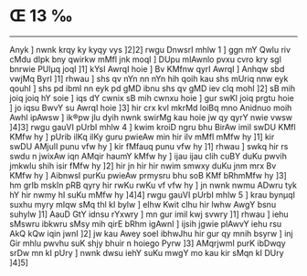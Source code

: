 # Œ 13 ‰
---
Anyk ] nwnk krqy ky kyqy vys ]2]2]
rwgu DnwsrI mhlw 1 ]
ggn mY Qwlu riv cMdu dIpk bny qwirkw mMfl jnk moqI ] DUpu mlAwnlo
pvxu cvro kry sgl bnrwie PUlµq joqI ]1] kYsI AwrqI hoie ] Bv KMfnw
qyrI AwrqI ] Anhqw sbd vwjMq ByrI ]1] rhwau ] shs qv nYn nn nYn
hih qoih kau shs mUriq nnw eyk qouhI ] shs pd ibml nn eyk pd gMD
ibnu shs qv gMD iev clq mohI ]2] sB mih joiq joiq hY soie ] iqs dY
cwnix sB mih cwnxu hoie ] gur swKI joiq prgtu hoie ] jo iqsu BwvY su
AwrqI hoie ]3] hir crx kvl mkrMd loiBq mno Anidnuo moih AwhI
ipAwsw ] ik®pw jlu dyih nwnk swirMg kau hoie jw qy qyrY nwie vwsw
]4]3] rwgu gauVI pUrbI mhlw 4 ] kwim kroiD ngru bhu BirAw imil
swDU KMfl KMfw hy ] pUrib ilKq ilKy guru pwieAw min hir ilv mMfl mMfw
hy ]1] kir swDU AMjulI punu vfw hy ] kir fMfauq punu vfw hy ]1] rhwau ]
swkq hir rs swdu n jwixAw iqn AMqir haumY kMfw hy ] ijau ijau clih
cuBY duKu pwvih jmkwlu shih isir fMfw hy ]2] hir jn hir hir nwim
smwxy duKu jnm mrx Bv KMfw hy ] AibnwsI purKu pwieAw prmysru bhu soB
KMf bRhmMfw hy ]3] hm grIb mskIn pRB qyry hir rwKu rwKu vf vfw hy ]
jn nwnk nwmu ADwru tyk hY hir nwmy hI suKu mMfw hy ]4]4]
rwgu
gauVI pUrbI mhlw 5 ] krau bynµqI suxhu myry mIqw sMq thl kI bylw ]
eIhw Kwit clhu hir lwhw AwgY bsnu suhylw ]1] AauD GtY idnsu rYxwry ]
mn gur imil kwj svwry ]1] rhwau ] iehu sMswru ibkwru sMsy mih qirE
bRhm igAwnI ] ijsih jgwie pIAwvY iehu rsu AkQ kQw iqin jwnI ]2]
jw kau Awey soeI ibhwJhu hir gur qy mnih bsyrw ] inj Gir mhlu pwvhu
suK shjy bhuir n hoiego Pyrw ]3] AMqrjwmI purK ibDwqy srDw mn kI pUry
] nwnk dwsu iehY suKu mwgY mo kau kir sMqn kI DUry ]4]5]
####
